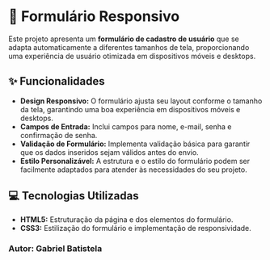 # 📝 Formulário Responsivo

Este projeto apresenta um **formulário de cadastro de usuário** que se adapta automaticamente a diferentes tamanhos de tela, proporcionando uma experiência de usuário otimizada em dispositivos móveis e desktops.

## ✨ Funcionalidades

- **Design Responsivo:** O formulário ajusta seu layout conforme o tamanho da tela, garantindo uma boa experiência em dispositivos móveis e desktops.
- **Campos de Entrada:** Inclui campos para nome, e-mail, senha e confirmação de senha.
- **Validação de Formulário:** Implementa validação básica para garantir que os dados inseridos sejam válidos antes do envio.
- **Estilo Personalizável:** A estrutura e o estilo do formulário podem ser facilmente adaptados para atender às necessidades do seu projeto.

## 💻 Tecnologias Utilizadas

- **HTML5:** Estruturação da página e dos elementos do formulário.
- **CSS3:** Estilização do formulário e implementação de responsividade.


### Autor: **Gabriel Batistela**
